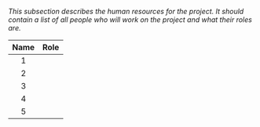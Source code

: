 _This subsection describes the human resources for the project. It should
contain a list of all people who will work on the project and what their roles
are._


| Name | Role | 
| :-----: | :---: | 
|    1    |       |
|    2    |       |
|    3    |       |        
|    4    |       |
|    5    |       |
